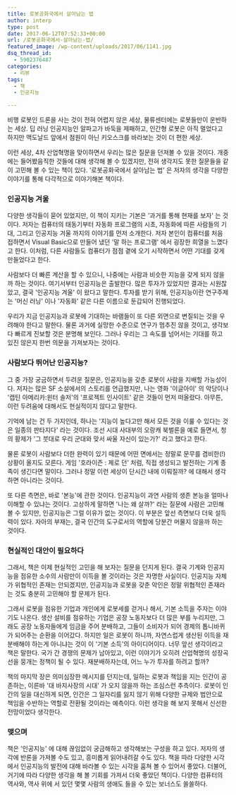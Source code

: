 ```yaml
---
title: 로봇공화국에서 살아남는 법
author: interp
type: post
date: 2017-06-12T07:52:33+00:00
url: /로봇공화국에서-살아남는-법/
featured_image: /wp-content/uploads/2017/06/1141.jpg
dsq_thread_id:
  - 5902376487
categories:
  - 리뷰
tags:
  - 책
  - 인공지능

---
```

비행 로봇인 드론을 사는 것이 전혀 어렵지 않은 세상, 물류센터에는 로봇들만이 운반하는 세상. 딥 러닝 인공지능인 알파고가 바둑을 제패하고, 인간형 로봇은 아직 멀었다고 하지만 맥도날드 앞에서 점원이 아닌 키오스크를 바라보는 것이 더 편한 세상.

이런 세상, 4차 산업혁명을 맞이하면서 우리는 많은 질문을 던져볼 수 있을 것이다. 개중에는 들어봤음직한 것들에 대해 생각해 볼 수 있겠지만, 전혀 생각지도 못한 질문들을 같이 고민해 볼 수 있는 책이 있다. '로봇공화국에서 살아남는 법' 은 저자의 생각을 다양한 이야기를 통해 다각적으로 이야기해본 책이다.

### 인공지능 겨울

다양한 생각들이 묻어 있었지만, 이 책이 지키는 기본은 '과거를 통해 현재를 보자' 는 것이다. 저자는 컴퓨터의 태동기부터 자동화 프로그램의 시초, 자동화에 따른 사람들의 기대, 그리고 인공지능 겨울 까지의 이야기를 먼저 소개한다. 저자 본인이 컴퓨터를 처음 접하면서 Visual Basic으로 만들어 냈던 '말 하는 프로그램' 에서 굉장한 희열을 느꼈다고 한다. 이처럼, 다른 사람들도 컴퓨터가 점점 곁에 오기 시작하면서 어떤 기대를 갖게 만들었다고 한다.

사람보다 더 빠른 계산을 할 수 있으니, 나중에는 사람과 비슷한 지능을 갖게 되지 않을까 하는 것이다. 여기서부터 인공지능은 출발한다. 많은 투자가 있었지만 결과는 시원찮았고, 결국 '인공지능 겨울' 이 왔다고 말한다. 투자를 받기 위해, 인공지능이란 연구주제는 '머신 러닝' 이나 '자동화' 같은 다른 이름으로 둔갑되어 진행되었다.

우리가 지금 인공지능과 로봇에 기대하는 바램들이 또 다른 외면으로 변질되는 것을 우려해야 한다고 말한다. 물론 과거에 실망한 수준으로 연구가 멈추진 않을 것이고, 생각보다 빠르게 진보할 것은 분명해 보인다. 그러나 우리는 그 속도를 넘어서는 기대를 하고 있진 않은지 한번 의문을 가져보자는 것이다.

### 사람보다 뛰어난 인공지능?

그 중 가장 궁금하면서 두려운 질문은, 인공지능을 갖춘 로봇이 사람을 지배할 가능성이다. 저자는 많은 SF 소설에서의 스토리를 언급했지만, 나는 영화 '이글아이' 의 악당이나 '캡틴 아메리카:윈터 솔저'의 '프로젝트 인사이트' 같은 것들이 먼저 떠올랐다. 아무튼, 이런 두려움에 대해서도 현실적이지 않다고 말한다.

기억에 남는 건 두 가지인데, 하나는 '지능이 높다고만 해서 모든 것을 이룰 수 있다는 것은 일종의 판타지다' 라는 것이다. 조선 시대 사대부의 오랑캐 북벌론을 예로 들면서, 청의 황제가 '그 붓대로 우리 군대와 맞서 싸울 자신이 있는가?' 라고 했다고 한다.

물론 로봇이 사람보다 더한 완력이 있기 때문에 어떤 면에서는 정말로 문무를 겸비한(!) 상황이 올지도 모른다. 게임 '호라이즌 : 제로 던' 처럼, 직접 생성되고 발전하는 기계 종족이 생긴다면 말이다. 그러나 정말 이런 세상이 단시간 내에 이뤄질까? 에 대해서 생각하면 아니라는 것이다.

또 다른 측면은, 바로 '본능'에 관한 것이다. 인공지능이 과연 사람의 생존 본능을 얼마나 이해할 수 있냐는 것이다. 고상하게 말하면 '나는 왜 살까?' 라는 질문에 사람은 고민해 볼 수 있지만, 인공지능은 그럴 이유가 없는 것이다. 이 부분은 앞선 측면보다 더욱 설득력이 있다. 자아의 부재는, 결국 인간의 도구로서의 역할에 당분간 머물지 않을까 하는 것이다.

### 현실적인 대안이 필요하다

그래서, 책은 이제 현실적인 고민을 해 보자는 질문을 던지게 된다. 결국 기계와 인공지능을 점유한 소수의 사람만이 이득을 볼 것이라는 것은 자명한 사실이다. 인공지능 자체가 위협적인 존재는 안되겠지만, 인공지능과 로봇을 갖춘 악인은 정말 위협적인 존재라는 것도 충분히 고민해야 할 문제가 된다.

그래서 로봇을 점유한 기업과 개인에게 로봇세를 걷거나 해서, 기본 소득을 주자는 이야기도 나온다. 생산 설비를 점유하는 기업은 공장 노동자보다 더 많은 부를 누리지만, 그래도 공장 노동자들에게 임금을 주어 분배하고, 그들이 소비자가 되어 경제의 톱니바퀴가 되어주는 순환을 이어갔다. 하지만 일은 로봇이 하니까, 자연스럽게 생산된 이득을 재분배해야 하는게 아니냐는 것이 이 '기본 소득'의 아이디어이다. 너무 앞선 생각이라고 책은 말한다. 국가 간 경쟁의 문제가 남아있고, 이런 이야기가 오히려 산업혁명의 성장곡선을 뭉개는 정책이 될 수 있다. 재분배하자는데, 어느 누가 투자를 하려고 할까?

책의 마지막 장은 의미심장한 메시지를 던지는데, 일하는 로봇과 책임을 지는 인간이 공존하는, 이른바 '대 바지사장의 시대' 가 오지 않을까 하는 조심스런 추측이다. 로봇이 인간의 일을 대신하게 되면, 인간은 그 일자리를 잃지 않기 위해 다양한 규제와 법안으로 책임을 수반하는 역할로 전환될 것이라는 예측이다. 이런 생각을 해 보지 못해서 신선한 전망이었다 생각한다.

### 맺으며

책은 '인공지능' 에 대해 끊임없이 궁금해하고 생각해보는 구성을 하고 있다. 저자의 생각에 반론을 가져볼 수도 있고, 흥미롭게 읽어내려갈 수도 있다. 책을 따라 다양한 시각에서 인공지능의 발전에 대해 바라볼 수 있는 시각을 훔쳐 볼 수 있어서 좋았다. 더불어, 거기에 따라 다양한 생각을 해 볼 기회를 가져서 더욱 좋았던 책이다. 다양한 컴퓨터의 역사와, 역사 위에 서 있던 몇몇 사람의 생애도 들을 수 있는 보너스도 쏠쏠하다.